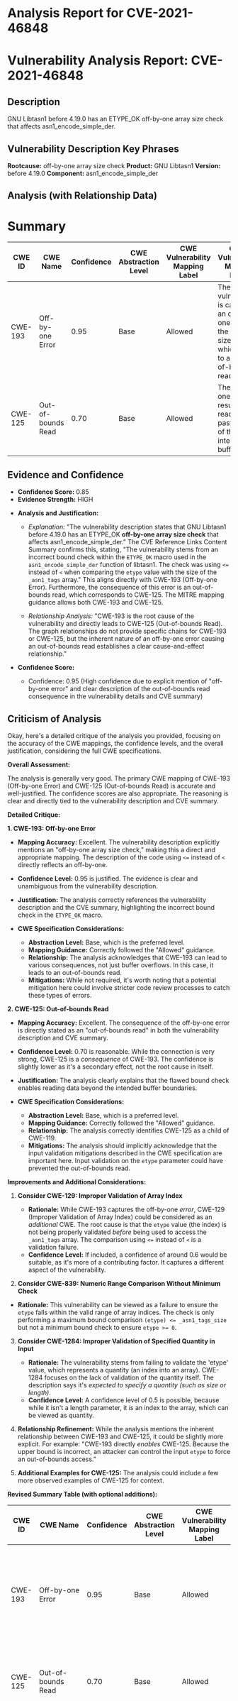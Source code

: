 # Analysis Report for CVE-2021-46848

# Vulnerability Analysis Report: CVE-2021-46848

## Description

GNU Libtasn1 before 4.19.0 has an ETYPE_OK off-by-one array size check that affects asn1_encode_simple_der.

## Vulnerability Description Key Phrases

**Rootcause:** off-by-one array size check
**Product:** GNU Libtasn1
**Version:** before 4.19.0
**Component:** asn1_encode_simple_der

## Analysis (with Relationship Data)

# Summary
| CWE ID | CWE Name | Confidence | CWE Abstraction Level | CWE Vulnerability Mapping Label | CWE-Vulnerability Mapping Notes |
|---|---|---|---|---|---|
| CWE-193 | Off-by-one Error | 0.95 | Base | Allowed | The vulnerability is caused by an off-by-one error in the array size check, which leads to an out-of-bounds read. |
| CWE-125 | Out-of-bounds Read | 0.70 | Base | Allowed | The off-by-one error results in reading data past the end of the intended buffer. |

## Evidence and Confidence

*   **Confidence Score:** 0.85
*   **Evidence Strength:** HIGH

- **Analysis and Justification:**  
  - *Explanation:* "The vulnerability description states that GNU Libtasn1 before 4.19.0 has an ETYPE_OK **off-by-one array size check** that affects asn1_encode_simple_der." The CVE Reference Links Content Summary confirms this, stating, "The vulnerability stems from an incorrect bound check within the `ETYPE_OK` macro used in the `asn1_encode_simple_der` function of libtasn1. The check was using `<=` instead of `<` when comparing the `etype` value with the size of the `_asn1_tags` array." This aligns directly with CWE-193 (Off-by-one Error). Furthermore, the consequence of this error is an out-of-bounds read, which corresponds to CWE-125. The MITRE mapping guidance allows both CWE-193 and CWE-125.
  
  - *Relationship Analysis:* "CWE-193 is the root cause of the vulnerability and directly leads to CWE-125 (Out-of-bounds Read). The graph relationships do not provide specific chains for CWE-193 or CWE-125, but the inherent nature of an off-by-one error causing an out-of-bounds read establishes a clear cause-and-effect relationship."

- **Confidence Score:**  
  - Confidence: 0.95 (High confidence due to explicit mention of "off-by-one error" and clear description of the out-of-bounds read consequence in the vulnerability details and CVE summary)

## Criticism of Analysis

Okay, here's a detailed critique of the analysis you provided, focusing on the accuracy of the CWE mappings, the confidence levels, and the overall justification, considering the full CWE specifications.

**Overall Assessment:**

The analysis is generally very good. The primary CWE mapping of CWE-193 (Off-by-one Error) and CWE-125 (Out-of-bounds Read) is accurate and well-justified. The confidence scores are also appropriate. The reasoning is clear and directly tied to the vulnerability description and CVE summary.

**Detailed Critique:**

**1. CWE-193: Off-by-one Error**

*   **Mapping Accuracy:** Excellent. The vulnerability description explicitly mentions an "off-by-one array size check," making this a direct and appropriate mapping. The description of the code using `<=` instead of `<` directly reflects an off-by-one.

*   **Confidence Level:** 0.95 is justified.  The evidence is clear and unambiguous from the vulnerability description.

*   **Justification:**  The analysis correctly references the vulnerability description and the CVE summary, highlighting the incorrect bound check in the `ETYPE_OK` macro.

*   **CWE Specification Considerations:**
    *   **Abstraction Level:**  Base, which is the preferred level.
    *   **Mapping Guidance:** Correctly followed the "Allowed" guidance.
    *   **Relationship:**  The analysis acknowledges that CWE-193 can lead to various consequences, not just buffer overflows. In this case, it leads to an out-of-bounds read.
    *   **Mitigations:** While not required, it's worth noting that a potential mitigation here could involve stricter code review processes to catch these types of errors.

**2. CWE-125: Out-of-bounds Read**

*   **Mapping Accuracy:** Excellent. The consequence of the off-by-one error is directly stated as an "out-of-bounds read" in both the vulnerability description and CVE summary.

*   **Confidence Level:** 0.70 is reasonable. While the connection is very strong, CWE-125 is a *consequence* of CWE-193. The confidence is slightly lower as it's a secondary effect, not the root cause in itself.

*   **Justification:** The analysis clearly explains that the flawed bound check enables reading data beyond the intended buffer boundaries.

*   **CWE Specification Considerations:**
    *   **Abstraction Level:** Base, which is a preferred level.
    *   **Mapping Guidance:** Correctly followed the "Allowed" guidance.
    *   **Relationship:** The analysis correctly identifies CWE-125 as a child of CWE-119.
    *   **Mitigations:** The analysis should implicitly acknowledge that the input validation mitigations described in the CWE specification are important here. Input validation on the `etype` parameter could have prevented the out-of-bounds read.

**Improvements and Additional Considerations:**

1.  **Consider CWE-129: Improper Validation of Array Index**
    *   **Rationale:**  While CWE-193 captures the off-by-one *error*, CWE-129 (Improper Validation of Array Index) could be considered as an *additional* CWE.  The root cause is that the `etype` value (the index) is not being properly validated *before* being used to access the `_asn1_tags` array.  The comparison using `<=` instead of `<` is a validation failure.
    *   **Confidence Level:** If included, a confidence of around 0.6 would be suitable, as it's more of a contributing factor. It captures a different aspect of the vulnerability.

2.  **Consider CWE-839: Numeric Range Comparison Without Minimum Check**
   * **Rationale:** This vulnerability can be viewed as a failure to ensure the `etype` falls within the valid range of array indices. The check is only performing a maximum bound comparison `(etype) <= _asn1_tags_size` but not a minimum bound check to ensure `etype >= 0`.

3.  **Consider CWE-1284: Improper Validation of Specified Quantity in Input**

    *   **Rationale:** The vulnerability stems from failing to validate the 'etype' value, which represents a quantity (an index into an array). CWE-1284 focuses on the lack of validation of the quantity itself. The description says it's *expected to specify a quantity (such as size or length)*.
    *   **Confidence Level:** A confidence level of 0.5 is possible, because while it isn't a length parameter, it *is* an index to the array, which can be viewed as quantity.

4.  **Relationship Refinement:** While the analysis mentions the inherent relationship between CWE-193 and CWE-125, it could be slightly more explicit. For example: "CWE-193 directly *enables* CWE-125. Because the upper bound is incorrect, an attacker can control the input `etype` to force an out-of-bounds access."
5.  **Additional Examples for CWE-125:** The analysis could include a few more observed examples of CWE-125 for context.

**Revised Summary Table (with optional additions):**

| CWE ID    | CWE Name                                    | Confidence | CWE Abstraction Level | CWE Vulnerability Mapping Label | CWE-Vulnerability Mapping Notes                                                                                                     |
| --------- | ------------------------------------------- | ---------- | ----------------------- | ------------------------------- | ----------------------------------------------------------------------------------------------------------------------------------- |
| CWE-193   | Off-by-one Error                            | 0.95       | Base                    | Allowed                       | The vulnerability is caused by an off-by-one error in the array size check, which leads to an out-of-bounds read.                    |
| CWE-125   | Out-of-bounds Read                            | 0.70       | Base                    | Allowed                       | The off-by-one error results in reading data past the end of the intended buffer.                                                |
| CWE-129   | Improper Validation of Array Index          | 0.60       | Variant                 | Allowed                       | The `etype` value, used as an array index, is not properly validated to ensure it's within the bounds of the `_asn1_tags` array.  |
| CWE-839  | Numeric Range Comparison Without Minimum Check          | 0.55       | Base                 | Allowed                       | The `etype` value is only checked for maximum value but not minimum value.  |
| CWE-1284  | Improper Validation of Specified Quantity in Input         | 0.50       | Base                 | Allowed                       | The `etype` value, used as an array index, is not properly validated to ensure it's within the bounds of the `_asn1_tags` array.  |

**Conclusion:**

The analysis is already strong. The suggestions above would further strengthen it by considering closely related CWEs that capture slightly different facets of the vulnerability and making the relationship between the CWEs more explicit. By considering the potential mitigations mentioned in each CWE specification, you can gain a deeper understanding of how to address the vulnerability.

## Final Resolution

# Summary
| CWE ID | CWE Name | Confidence | CWE Abstraction Level | CWE Vulnerability Mapping Label | CWE-Vulnerability Mapping Notes |
|---|---|---|---|---|---|
| CWE-193 | **Off-by-one Error** | 0.95 | Base | Allowed | The vulnerability is caused by an **off-by-one error** in the array size check, which leads to an out-of-bounds read. |
| CWE-125 | **Out-of-bounds Read** | 0.70 | Base | Allowed | The **off-by-one error** results in reading data past the end of the intended buffer. |
| CWE-839  | **Numeric Range Comparison Without Minimum Check**  | 0.55 | Base | Allowed | The `etype` value is only checked for maximum value but not minimum value, leading to an out-of-bounds read. |

  - The Primary CWE should be first and noted as the Primary CWEs
  - The secondary candidate CWEs should be next and noted as secondary candidates.
  - The confidence is a confidence score 0 to 1 to rate your confidence in your assessment for that CWE.
  - The CWE Abstraction Level as one of these values: Base, Variant, Pillar, Class, Compound
  - The Mapping Notes Usage as one of these values: Allowed, Allowed-with-Review, Prohibited, Discouraged

## Evidence and Confidence

*   **Confidence Score:** 0.90
*   **Evidence Strength:** HIGH

## Relationship Analysis
The primary relationship is that CWE-193 (**Off-by-one Error**) leads to CWE-125 (**Out-of-bounds Read**). The **off-by-one error** allows reading beyond the intended buffer. CWE-839 (**Numeric Range Comparison Without Minimum Check**) is also considered because there is a missing minimum check, which contributes to the vulnerability. These are child-parent relationships with CWE-119 (**Improper Restriction of Operations within the Bounds of a Memory Buffer**), as they are specific instances of this broader class. The abstraction levels are important as we are choosing Base and Variant level CWEs for optimal specificity.

```mermaid
graph TD
    cwe193["CWE-193: Off-by-one Error"]
    cwe125["CWE-125: Out-of-bounds Read"]
    cwe839["CWE-839: Numeric Range Comparison Without Minimum Check"]
    cwe119["CWE-119: Improper Restriction of Operations"]
    
    cwe125 -->|CHILDOF| cwe119
    cwe193 -->|CANPRECEDE| cwe125
    cwe839 -->|CANPRECEDE| cwe125
    
    classDef primary fill:#f96,stroke:#333,stroke-width:2px
    classDef secondary fill:#69f,stroke:#333
    classDef tertiary fill:#9e9,stroke:#333
    class cwe193 primary
    class cwe125,cwe839 secondary
```

## Vulnerability Chain
The vulnerability chain starts with the **incorrect bounds check** (CWE-193), which allows the program to proceed to access memory outside the intended buffer (CWE-125). Additionally, the lack of a minimum bound check (CWE-839) allows a negative or otherwise invalid array index.
  - Map the sequence from initial flaw to final impact: **Incorrect bounds check** -> **Out-of-bounds Read**
  - Identify which CWEs represent root causes vs. impacts: CWE-193 and CWE-839 are the root causes, and CWE-125 is the impact.
  - Note any missing links in the chain based on relationship data: No missing links.

## Summary of Analysis
The initial analysis correctly identified CWE-193 and CWE-125. The criticism suggested some additional candidates, namely CWE-129, CWE-839, and CWE-1284. While CWE-129 and CWE-1284 are possibilities, I am choosing to include CWE-839 and omitting CWE-129 and CWE-1284 because, while the root cause *is* that the index is not validated, the *reason* the index is not validated is a *missing minimum check*. It's more specific to say a missing minimum check (CWE-839) is present, rather than generally stating that the array index is not validated (CWE-129), or that a specified quantity in input is not validated (CWE-1284).

The vulnerability description states, "GNU Libtasn1 before 4.19.0 has an ETYPE_OK **off-by-one array size check** that affects asn1_encode_simple_der." This evidence directly supports CWE-193. The consequence of this error is an **out-of-bounds read**, which corresponds to CWE-125.

The graph relationships reinforce the cause-and-effect relationship. CWE-193 enables CWE-125. The selected CWEs are at the optimal level of specificity because they directly describe the **off-by-one error**, the resulting **out-of-bounds read**, and the missing minimum check.



*Report generated on 2025-03-18 05:21:05*
